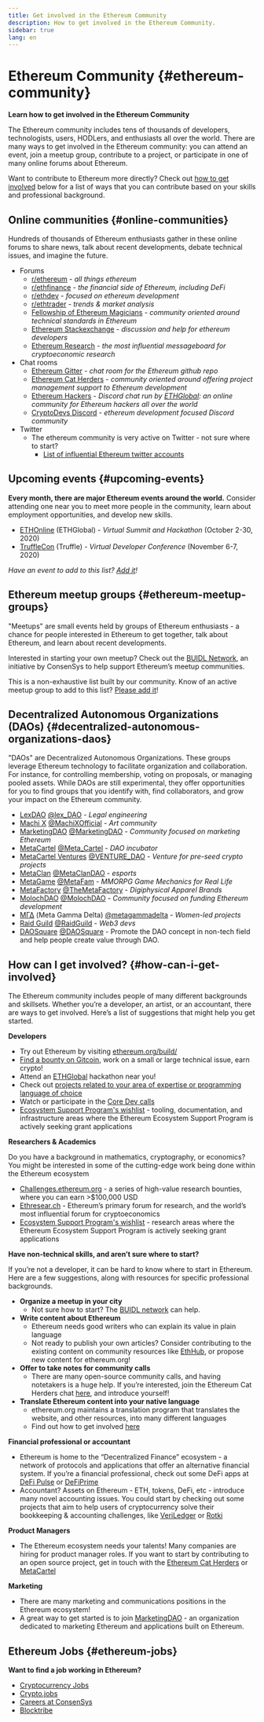```yaml
---
title: Get involved in the Ethereum Community
description: How to get involved in the Ethereum Community.
sidebar: true
lang: en
---
```


# Ethereum Community {#ethereum-community}

**Learn how to get involved in the Ethereum Community**

The Ethereum community includes tens of thousands of developers, technologists, users, HODLers, and enthusiasts all over the world. There are many ways to get involved in the Ethereum community: you can attend an event, join a meetup group, contribute to a project, or participate in one of many online forums about Ethereum.

Want to contribute to Ethereum more directly? Check out [how to get involved](#how-can-i-get-involved) below for a list of ways that you can contribute based on your skills and professional background.

## Online communities {#online-communities}

Hundreds of thousands of Ethereum enthusiasts gather in these online forums to share news, talk about recent developments, debate technical issues, and imagine the future.

- Forums
  - [r/ethereum](https://www.reddit.com/r/ethereum/) - _all things ethereum_
  - [r/ethfinance](https://www.reddit.com/r/ethfinance/) - _the financial side of Ethereum, including DeFi_
  - [r/ethdev](https://www.reddit.com/r/ethdev/) - _focused on ethereum development_
  - [r/ethtrader](https://www.reddit.com/r/ethtrader/) - _trends & market analysis_
  - [Fellowship of Ethereum Magicians](https://ethereum-magicians.org) - _community oriented around technical standards in Ethereum_
  - [Ethereum Stackexchange](https://ethereum.stackexchange.com) - _discussion and help for ethereum developers_
  - [Ethereum Research](https://ethresear.ch) - _the most influential messageboard for cryptoeconomic research_
- Chat rooms
  - [Ethereum Gitter](https://gitter.im/ethereum/home) - _chat room for the Ethereum github repo_
  - [Ethereum Cat Herders](https://gitter.im/ethereum-cat-herders/community?source=orgpage) - _community oriented around offering project management support to Ethereum development_
  - [Ethereum Hackers](https://ethglobal.co/discord) - _Discord chat run by [ETHGlobal](https://www.ethglobal.co/): an online community for Ethereum hackers all over the world_
  - [CryptoDevs Discord](https://discord.gg/5W5tVb3) - _ethereum development focused Discord community_
- Twitter
  - The ethereum community is very active on Twitter - not sure where to start?
    - [List of influential Ethereum twitter accounts](https://hive.one/ethereum/)

## Upcoming events {#upcoming-events}

**Every month, there are major Ethereum events around the world.** Consider attending one near you to meet more people in the community, learn about employment opportunities, and develop new skills.

- [ETHOnline](https://www.ethonline.org/) (ETHGlobal) - _Virtual Summit and Hackathon_ (October 2-30, 2020)
- [TruffleCon](https://www.trufflesuite.com/trufflecon2020) (Truffle) - _Virtual Developer Conference_ (November 6-7, 2020)

_Have an event to add to this list? [Add it](https://github.com/ethereum/ethereum-org-website#how-can-i-contribute)!_

## Ethereum meetup groups {#ethereum-meetup-groups}

"Meetups" are small events held by groups of Ethereum enthusiasts - a chance for people interested in Ethereum to get together, talk about Ethereum, and learn about recent developments.

<MeetupList/>

Interested in starting your own meetup? Check out the [BUIDL Network](https://consensys.net/developers/buidlnetwork/), an initiative by ConsenSys to help support Ethereum’s meetup communities.

This is a non-exhaustive list built by our community. Know of an active meetup group to add to this list? [Please add it](https://github.com/ethereum/ethereum-org-website#content-contributions)!

## Decentralized Autonomous Organizations (DAOs) {#decentralized-autonomous-organizations-daos}

"DAOs" are Decentralized Autonomous Organizations. These groups leverage Ethereum technology to facilitate organization and collaboration. For instance, for controlling membership, voting on proposals, or managing pooled assets. While DAOs are still experimental, they offer opportunities for you to find groups that you identify with, find collaborators, and grow your impact on the Ethereum community.

- [LexDAO](https://lexdao.org) [@lex_DAO](https://twitter.com/lex_DAO) - _Legal engineering_
- [Machi X](https://machix.com) [@MachiXOfficial](https://twitter.com/MachiXOfficial) - _Art community_
- [MarketingDAO](https://marketingdao.org/) [@MarketingDAO](https://twitter.com/MarketingDAO) - _Community focused on marketing Ethereum_
- [MetaCartel](https://metacartel.org) [@Meta_Cartel](https://twitter.com/Meta_Cartel) - _DAO incubator_
- [MetaCartel Ventures](https://metacartel.xyz) [@VENTURE_DAO](https://twitter.com/VENTURE_DAO) - _Venture for pre-seed crypto projects_
- [MetaClan](https://discord.gg/euUeZVp) [@MetaClanDAO](https://twitter.com/MetaClanDAO) - _esports_
- [MetaGame](https://metagame.wtf) [@MetaFam](https://twitter.com/MetaFam) - _MMORPG Game Mechanics for Real Life_
- [MetaFactory](https://metafactory.ai) [@TheMetaFactory](https://twitter.com/TheMetaFactory) - _Digiphysical Apparel Brands_
- [MolochDAO](https://molochdao.com) [@MolochDAO](https://twitter.com/MolochDAO) - _Community focused on funding Ethereum development_
- [ΜΓΔ](https://daohaus.club/dao/v1/0x1b3d7efb93ec432b0d1d56880c23303979b379e9) (Meta Gamma Delta) [@metagammadelta](https://twitter.com/metagammadelta) - _Women-led projects_
- [Raid Guild](https://raidguild.org) [@RaidGuild](https://twitter.com/RaidGuild) - _Web3 devs_
- [DAOSquare](https://www.daosquare.io) [@DAOSquare](https://twitter.com/DAOSquare) - Promote the DAO concept in non-tech field and help people create value through DAO.

## How can I get involved? {#how-can-i-get-involved}

The Ethereum community includes people of many different backgrounds and skillsets. Whether you’re a developer, an artist, or an accountant, there are ways to get involved. Here’s a list of suggestions that might help you get started.

**Developers**

- Try out Ethereum by visiting [ethereum.org/build/](/en/build/)
- [Find a bounty on Gitcoin](https://gitcoin.co/), work on a small or large technical issue, earn crypto!
- Attend an [ETHGlobal](http://ethglobal.co/) hackathon near you!
- Check out [projects related to your area of expertise or programming language of choice](/en/developers/#language-specific-resources)
- Watch or participate in the [Core Dev calls](https://www.youtube.com/playlist?list=PLaM7G4Llrb7zfMXCZVEXEABT8OSnd4-7w)
- [Ecosystem Support Program's wishlist](https://esp.ethereum.foundation/wishlist/) - tooling, documentation, and infrastructure areas where the Ethereum Ecosystem Support Program is actively seeking grant applications

**Researchers & Academics**

Do you have a background in mathematics, cryptography, or economics? You might be interested in some of the cutting-edge work being done within the Ethereum ecosystem

- [Challenges.ethereum.org](https://challenges.ethereum.org/) - a series of high-value research bounties, where you can earn >\$100,000 USD
- [Ethresear.ch](https://ethresear.ch) - Ethereum’s primary forum for research, and the world’s most influential forum for cryptoeconomics
- [Ecosystem Support Program's wishlist](https://esp.ethereum.foundation/wishlist/) - research areas where the Ethereum Ecosystem Support Program is actively seeking grant applications

**Have non-technical skills, and aren’t sure where to start?**

If you’re not a developer, it can be hard to know where to start in Ethereum. Here are a few suggestions, along with resources for specific professional backgrounds.

- **Organize a meetup in your city**
  - Not sure how to start? The [BUIDL network](https://consensys.net/developers/buidlnetwork/) can help.
- **Write content about Ethereum**
  - Ethereum needs good writers who can explain its value in plain language
  - Not ready to publish your own articles? Consider contributing to the existing content on community resources like [EthHub](https://docs.ethhub.io/), or propose new content for ethereum.org!
- **Offer to take notes for community calls**
  - There are many open-source community calls, and having notetakers is a huge help. If you’re interested, join the Ethereum Cat Herders chat [here](https://gitter.im/ethereum-cat-herders/meeting-notes-and-summaries), and introduce yourself!
- **Translate Ethereum content into your native language**
  - ethereum.org maintains a translation program that translates the website, and other resources, into many different languages
  - Find out how to get involved [here](/en/languages/#ethereum-org-translation-program)

**Financial professional or accountant**

- Ethereum is home to the “Decentralized Finance” ecosystem - a network of protocols and applications that offer an alternative financial system. If you’re a financial professional, check out some DeFi apps at [DeFi Pulse](https://defipulse.com/) or [DeFiPrime](https://defiprime.com)
- Accountant? Assets on Ethereum - ETH, tokens, DeFi, etc - introduce many novel accounting issues. You could start by checking out some projects that aim to help users of cryptocurrency solve their bookkeeping & accounting challenges, like [VeriLedger](https://veriledger.io/) or [Rotki](https://rotki.com/)

**Product Managers**

- The Ethereum ecosystem needs your talents! Many companies are hiring for product manager roles. If you want to start by contributing to an open source project, get in touch with the [Ethereum Cat Herders](https://gitter.im/ethereum-cat-herders/community?source=orgpage) or [MetaCartel](https://www.metacartel.org/)

**Marketing**

- There are many marketing and communications positions in the Ethereum ecosystem!
- A great way to get started is to join [MarketingDAO](https://marketingdao.org/) - an organization dedicated to marketing Ethereum and applications built on Ethereum.

## Ethereum Jobs {#ethereum-jobs}

**Want to find a job working in Ethereum?**

- [Cryptocurrency Jobs](https://cryptocurrencyjobs.co/)
- [Crypto.jobs](https://crypto.jobs/)
- [Careers at ConsenSys](https://careers.labs.consensys.net/)
- [Blocktribe](https://blocktribe.com/)
